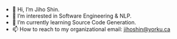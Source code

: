- 👋 Hi, I’m Jiho Shin.
- 👀 I’m interested in Software Engineering & NLP.
- 🌱 I’m currently learning Source Code Generation.
- 📫 How to reach to my organizational email: jihoshin@yorku.ca

<!---
shinjh0849/shinjh0849 is a ✨ special ✨ repository because its `README.md` (this file) appears on your GitHub profile.
You can click the Preview link to take a look at your changes.
--->
